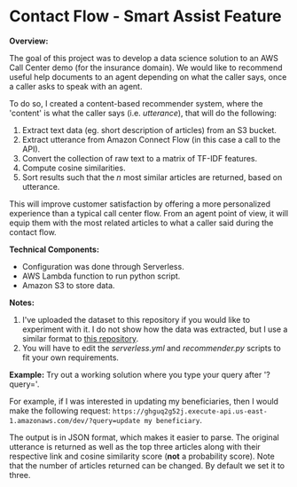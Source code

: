 # Contact Flow - Smart Assist Feature

__Overview:__

The goal of this project was to develop a data science solution to an AWS Call Center demo (for the insurance domain). We would like to recommend useful help documents to an agent depending on what the caller says, once a caller asks to speak with an agent. 

To do so, I created a content-based recommender system, where the 'content' is what the caller says (i.e. *utterance*), that will do the following:

1. Extract text data (eg. short description of articles) from an S3 bucket.
2. Extract utterance from Amazon Connect Flow (in this case a call to the API).
3. Convert the collection of raw text to a matrix of TF-IDF features.
4. Compute cosine similarities.
5. Sort results such that the *n* most similar articles are returned, based on utterance.

This will improve customer satisfaction by offering a more personalized experience than a typical call center flow. From an agent point of view, it will equip them with the most related articles to what a caller said during the contact flow. 

__Technical Components:__

- Configuration was done through Serverless.
- AWS Lambda function to run python script.
- Amazon S3 to store data.

__Notes:__

1. I've uploaded the dataset to this repository if you would like to experiment with it. I do not show how the data was extracted, but I use a similar format to [this repository](https://github.com/escanillans/web_scraping). 
2. You will have to edit the *serverless.yml* and *recommender.py* scripts to fit your own requirements.

__Example:__
Try out a working solution where you type your query after '?query='. 

For example, if I was interested in updating my beneficiaries, then I would make the following request: `https://ghguq2g52j.execute-api.us-east-1.amazonaws.com/dev/?query=update my beneficiary`.

The output is in JSON format, which makes it easier to parse. The original utterance is returned as well as the top three articles along with their respective link and cosine similarity score (**not** a probability score). Note that the number of articles returned can be changed. By default we set it to three. 
